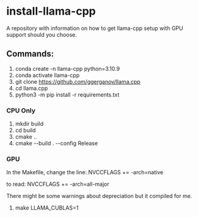 # install-llama-cpp
A repository with information on how to get llama-cpp setup with GPU support should you choose.

## Commands:

1. conda create -n llama-cpp python=3.10.9
2. conda activate llama-cpp
3. git clone https://github.com/ggerganov/llama.cpp
4. cd llama.cpp
5. python3 -m pip install -r requirements.txt

### CPU Only
1. mkdir build
2. cd build
3. cmake ..
4. cmake --build . --config Release

### GPU

In the Makefile, change the line:
NVCCFLAGS += -arch=native

to read:
NVCCFLAGS += -arch=all-major

There might be some warnings about depreciation but it compiled for me.

1. make LLAMA_CUBLAS=1